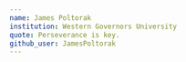 ```yaml
---
name: James Poltorak
institution: Western Governors University
quote: Perseverance is key.
github_user: JamesPoltorak
---
```

